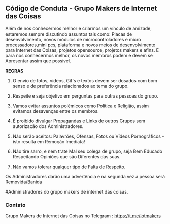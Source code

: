## Código de Conduta - Grupo Makers de Internet das Coisas
Além de nos conhecermos melhor e criarmos um vínculo de amizade, estaremos sempre discutindo assuntos tais como: Placas de desenvolvimento, novos módulos de microcontroladores e micro processadores,mini pcs, plataforma e novos meios de desenvolvimento para Internet das Coisas, projetos opensource, projetos makers e afins. E para nos conhecermos melhor, os novos membros podem e devem se Apresentar assim que possível.

**REGRAS**

01. O envio de fotos, vídeos, Gif's e textos devem ser dosados com bom senso e de preferência relacionados ao tema do grupo.

02. Respeite e seja objetivo em perguntas para outras pessoas do grupo.

03. Vamos evitar assuntos polêmicos como Política e Religião, assim evitamos desavenças  entre os membros.

04. É proibido divulgar Propagandas e Links de outros Grupos sem autorização dos Administradores.

05. Não serão aceitos: Palavrões, Ofensas, Fotos ou Vídeos Pornográficos - isto resulta em Remoção Imediata!

06. Não tire sarro, e nem trate Mal seu colega de grupo, seja Bem Educado Respeitando Opiniões que são  Diferentes das suas.

07. Não vamos tolerar qualquer tipo de Falta de Respeito.

Os Administradores darão uma advertência e na segunda vez a pessoa será Removida/Banida 

#Administradores do grupo makers de internet das coisas.

### Contato

Grupo Makers de Internet das Coisas no Telegram : https://t.me/iotmakers
